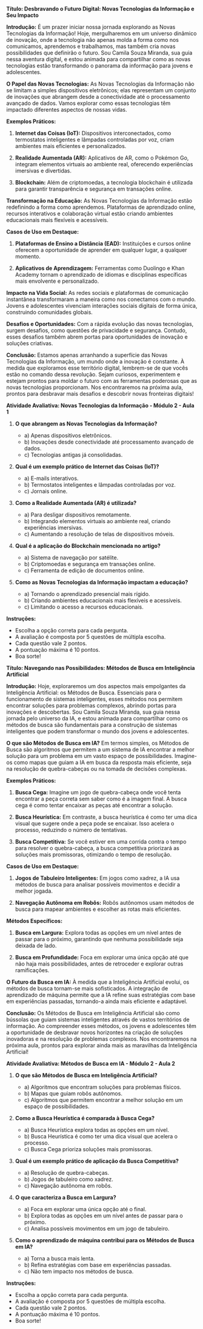 **Título: Desbravando o Futuro Digital: Novas Tecnologias da Informação e Seu Impacto**

**Introdução:**
É um prazer iniciar nossa jornada explorando as Novas Tecnologias da Informação! Hoje, mergulharemos em um universo dinâmico de inovação, onde a tecnologia não apenas molda a forma como nos comunicamos, aprendemos e trabalhamos, mas também cria novas possibilidades que definirão o futuro. Sou Camila Souza Miranda, sua guia nessa aventura digital, e estou animada para compartilhar como as novas tecnologias estão transformando o panorama da informação para jovens e adolescentes.

**O Papel das Novas Tecnologias:**
As Novas Tecnologias da Informação não se limitam a simples dispositivos eletrônicos; elas representam um conjunto de inovações que abrangem desde a conectividade até o processamento avançado de dados. Vamos explorar como essas tecnologias têm impactado diferentes aspectos de nossas vidas.

**Exemplos Práticos:**
1. **Internet das Coisas (IoT):** Dispositivos interconectados, como termostatos inteligentes e lâmpadas controladas por voz, criam ambientes mais eficientes e personalizados.

2. **Realidade Aumentada (AR):** Aplicativos de AR, como o Pokémon Go, integram elementos virtuais ao ambiente real, oferecendo experiências imersivas e divertidas.

3. **Blockchain:** Além de criptomoedas, a tecnologia blockchain é utilizada para garantir transparência e segurança em transações online.

**Transformação na Educação:**
As Novas Tecnologias da Informação estão redefinindo a forma como aprendemos. Plataformas de aprendizado online, recursos interativos e colaboração virtual estão criando ambientes educacionais mais flexíveis e acessíveis.

**Casos de Uso em Destaque:**
1. **Plataformas de Ensino a Distância (EAD):** Instituições e cursos online oferecem a oportunidade de aprender em qualquer lugar, a qualquer momento.

2. **Aplicativos de Aprendizagem:** Ferramentas como Duolingo e Khan Academy tornam o aprendizado de idiomas e disciplinas específicas mais envolvente e personalizado.

**Impacto na Vida Social:**
As redes sociais e plataformas de comunicação instantânea transformaram a maneira como nos conectamos com o mundo. Jovens e adolescentes vivenciam interações sociais digitais de forma única, construindo comunidades globais.

**Desafios e Oportunidades:**
Com a rápida evolução das novas tecnologias, surgem desafios, como questões de privacidade e segurança. Contudo, esses desafios também abrem portas para oportunidades de inovação e soluções criativas.

**Conclusão:**
Estamos apenas arranhando a superfície das Novas Tecnologias da Informação, um mundo onde a inovação é constante. À medida que exploramos esse território digital, lembrem-se de que vocês estão no comando dessa revolução. Sejam curiosos, experimentem e estejam prontos para moldar o futuro com as ferramentas poderosas que as novas tecnologias proporcionam. Nos encontraremos na próxima aula, prontos para desbravar mais desafios e descobrir novas fronteiras digitais!


**Atividade Avaliativa: Novas Tecnologias da Informação - Módulo 2 - Aula 1**

1. **O que abrangem as Novas Tecnologias da Informação?**
   - a) Apenas dispositivos eletrônicos.
   - b) Inovações desde conectividade até processamento avançado de dados.
   - c) Tecnologias antigas já consolidadas.

2. **Qual é um exemplo prático de Internet das Coisas (IoT)?**
   - a) E-mails interativos.
   - b) Termostatos inteligentes e lâmpadas controladas por voz.
   - c) Jornais online.

3. **Como a Realidade Aumentada (AR) é utilizada?**
   - a) Para desligar dispositivos remotamente.
   - b) Integrando elementos virtuais ao ambiente real, criando experiências imersivas.
   - c) Aumentando a resolução de telas de dispositivos móveis.

4. **Qual é a aplicação do Blockchain mencionada no artigo?**
   - a) Sistema de navegação por satélite.
   - b) Criptomoedas e segurança em transações online.
   - c) Ferramenta de edição de documentos online.

5. **Como as Novas Tecnologias da Informação impactam a educação?**
   - a) Tornando o aprendizado presencial mais rígido.
   - b) Criando ambientes educacionais mais flexíveis e acessíveis.
   - c) Limitando o acesso a recursos educacionais.

**Instruções:**
- Escolha a opção correta para cada pergunta.
- A avaliação é composta por 5 questões de múltipla escolha.
- Cada questão vale 2 pontos.
- A pontuação máxima é 10 pontos.
- Boa sorte!

**Título: Navegando nas Possibilidades: Métodos de Busca em Inteligência Artificial**

**Introdução:**
Hoje, exploraremos um dos aspectos mais empolgantes da Inteligência Artificial: os Métodos de Busca. Essenciais para o funcionamento de sistemas inteligentes, esses métodos nos permitem encontrar soluções para problemas complexos, abrindo portas para inovações e descobertas. Sou Camila Souza Miranda, sua guia nessa jornada pelo universo da IA, e estou animada para compartilhar como os métodos de busca são fundamentais para a construção de sistemas inteligentes que podem transformar o mundo dos jovens e adolescentes.

**O que são Métodos de Busca em IA?**
Em termos simples, os Métodos de Busca são algoritmos que permitem a um sistema de IA encontrar a melhor solução para um problema em um vasto espaço de possibilidades. Imagine-os como mapas que guiam a IA em busca da resposta mais eficiente, seja na resolução de quebra-cabeças ou na tomada de decisões complexas.

**Exemplos Práticos:**
1. **Busca Cega:** Imagine um jogo de quebra-cabeça onde você tenta encontrar a peça correta sem saber como é a imagem final. A busca cega é como tentar encaixar as peças até encontrar a solução.

2. **Busca Heurística:** Em contraste, a busca heurística é como ter uma dica visual que sugere onde a peça pode se encaixar. Isso acelera o processo, reduzindo o número de tentativas.

3. **Busca Competitiva:** Se você estiver em uma corrida contra o tempo para resolver o quebra-cabeça, a busca competitiva priorizará as soluções mais promissoras, otimizando o tempo de resolução.

**Casos de Uso em Destaque:**
1. **Jogos de Tabuleiro Inteligentes:** Em jogos como xadrez, a IA usa métodos de busca para analisar possíveis movimentos e decidir a melhor jogada.

2. **Navegação Autônoma em Robôs:** Robôs autônomos usam métodos de busca para mapear ambientes e escolher as rotas mais eficientes.

**Métodos Específicos:**
1. **Busca em Largura:** Explora todas as opções em um nível antes de passar para o próximo, garantindo que nenhuma possibilidade seja deixada de lado.

2. **Busca em Profundidade:** Foca em explorar uma única opção até que não haja mais possibilidades, antes de retroceder e explorar outras ramificações.

**O Futuro da Busca em IA:**
À medida que a Inteligência Artificial evolui, os métodos de busca tornam-se mais sofisticados. A integração de aprendizado de máquina permite que a IA refine suas estratégias com base em experiências passadas, tornando-a ainda mais eficiente e adaptável.

**Conclusão:**
Os Métodos de Busca em Inteligência Artificial são como bússolas que guiam sistemas inteligentes através de vastos territórios de informação. Ao compreender esses métodos, os jovens e adolescentes têm a oportunidade de desbravar novos horizontes na criação de soluções inovadoras e na resolução de problemas complexos. Nos encontraremos na próxima aula, prontos para explorar ainda mais as maravilhas da Inteligência Artificial!


**Atividade Avaliativa: Métodos de Busca em IA - Módulo 2 - Aula 2**

1. **O que são Métodos de Busca em Inteligência Artificial?**
   - a) Algoritmos que encontram soluções para problemas físicos.
   - b) Mapas que guiam robôs autônomos.
   - c) Algoritmos que permitem encontrar a melhor solução em um espaço de possibilidades.

2. **Como a Busca Heurística é comparada à Busca Cega?**
   - a) Busca Heurística explora todas as opções em um nível.
   - b) Busca Heurística é como ter uma dica visual que acelera o processo.
   - c) Busca Cega prioriza soluções mais promissoras.

3. **Qual é um exemplo prático de aplicação da Busca Competitiva?**
   - a) Resolução de quebra-cabeças.
   - b) Jogos de tabuleiro como xadrez.
   - c) Navegação autônoma em robôs.

4. **O que caracteriza a Busca em Largura?**
   - a) Foca em explorar uma única opção até o final.
   - b) Explora todas as opções em um nível antes de passar para o próximo.
   - c) Analisa possíveis movimentos em um jogo de tabuleiro.

5. **Como o aprendizado de máquina contribui para os Métodos de Busca em IA?**
   - a) Torna a busca mais lenta.
   - b) Refina estratégias com base em experiências passadas.
   - c) Não tem impacto nos métodos de busca.

**Instruções:**
- Escolha a opção correta para cada pergunta.
- A avaliação é composta por 5 questões de múltipla escolha.
- Cada questão vale 2 pontos.
- A pontuação máxima é 10 pontos.
- Boa sorte!